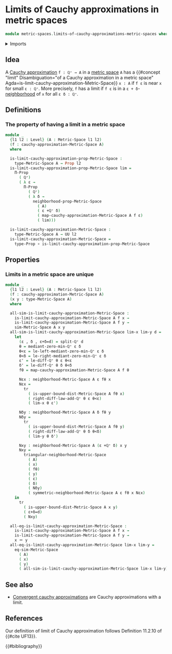 # Limits of Cauchy approximations in metric spaces

```agda
module metric-spaces.limits-of-cauchy-approximations-metric-spaces where
```

<details><summary>Imports</summary>

```agda
open import elementary-number-theory.positive-rational-numbers

open import foundation.dependent-pair-types
open import foundation.function-types
open import foundation.identity-types
open import foundation.propositions
open import foundation.subtypes
open import foundation.transport-along-identifications
open import foundation.universe-levels

open import metric-spaces.cauchy-approximations-metric-spaces
open import metric-spaces.metric-spaces
```

</details>

## Idea

A [Cauchy approximation](metric-spaces.cauchy-approximations-metric-spaces.md)
`f : ℚ⁺ → A` in a [metric space](metric-spaces.metric-spaces.md) `A` has a
{{#concept "limit" Disambiguation="of a Cauchy approximation in a metric space" Agda=is-limit-cauchy-approximation-Metric-Space}}
`x : A` if `f ε` is near `x` for small `ε : ℚ⁺`. More precisely, `f` has a limit
if `f ε` is in a `ε + δ`-[neighborhood](metric-spaces.rational-neighborhoods.md)
of `x` for all `ε δ : ℚ⁺`.

## Definitions

### The property of having a limit in a metric space

```agda
module _
  {l1 l2 : Level} (A : Metric-Space l1 l2)
  (f : cauchy-approximation-Metric-Space A)
  where

  is-limit-cauchy-approximation-prop-Metric-Space :
    type-Metric-Space A → Prop l2
  is-limit-cauchy-approximation-prop-Metric-Space lim =
    Π-Prop
      ( ℚ⁺)
      ( λ ε →
        Π-Prop
          ( ℚ⁺)
          ( λ δ →
            neighborhood-prop-Metric-Space
              ( A)
              ( ε +ℚ⁺ δ)
              ( map-cauchy-approximation-Metric-Space A f ε)
              ( lim)))

  is-limit-cauchy-approximation-Metric-Space :
    type-Metric-Space A → UU l2
  is-limit-cauchy-approximation-Metric-Space =
    type-Prop ∘ is-limit-cauchy-approximation-prop-Metric-Space
```

## Properties

### Limits in a metric space are unique

```agda
module _
  {l1 l2 : Level} (A : Metric-Space l1 l2)
  (f : cauchy-approximation-Metric-Space A)
  (x y : type-Metric-Space A)
  where

  all-sim-is-limit-cauchy-approximation-Metric-Space :
    is-limit-cauchy-approximation-Metric-Space A f x →
    is-limit-cauchy-approximation-Metric-Space A f y →
    sim-Metric-Space A x y
  all-sim-is-limit-cauchy-approximation-Metric-Space lim-x lim-y d =
    let
      (ε , δ , ε+δ=d) = split-ℚ⁺ d
      θ = mediant-zero-min-ℚ⁺ ε δ
      θ<ε = le-left-mediant-zero-min-ℚ⁺ ε δ
      θ<δ = le-right-mediant-zero-min-ℚ⁺ ε δ
      ε' = le-diff-ℚ⁺ θ ε θ<ε
      δ' = le-diff-ℚ⁺ θ δ θ<δ
      fθ = map-cauchy-approximation-Metric-Space A f θ

      Nεx : neighborhood-Metric-Space A ε fθ x
      Nεx =
        tr
          ( is-upper-bound-dist-Metric-Space A fθ x)
          ( right-diff-law-add-ℚ⁺ θ ε θ<ε)
          ( lim-x θ ε')

      Nδy : neighborhood-Metric-Space A δ fθ y
      Nδy =
        tr
          ( is-upper-bound-dist-Metric-Space A fθ y)
          ( right-diff-law-add-ℚ⁺ θ δ θ<δ)
          ( lim-y θ δ')

      Nxy : neighborhood-Metric-Space A (ε +ℚ⁺ δ) x y
      Nxy =
        triangular-neighborhood-Metric-Space
          ( A)
          ( x)
          ( fθ)
          ( y)
          ( ε)
          ( δ)
          ( Nδy)
          ( symmetric-neighborhood-Metric-Space A ε fθ x Nεx)
    in
      tr
        ( is-upper-bound-dist-Metric-Space A x y)
        ( ε+δ=d)
        ( Nxy)

  all-eq-is-limit-cauchy-approximation-Metric-Space :
    is-limit-cauchy-approximation-Metric-Space A f x →
    is-limit-cauchy-approximation-Metric-Space A f y →
    x ＝ y
  all-eq-is-limit-cauchy-approximation-Metric-Space lim-x lim-y =
    eq-sim-Metric-Space
      ( A)
      ( x)
      ( y)
      ( all-sim-is-limit-cauchy-approximation-Metric-Space lim-x lim-y)
```

## See also

- [Convergent cauchy approximations](metric-spaces.convergent-cauchy-approximations-metric-spaces.md)
  are Cauchy approximations with a limit.

## References

Our definition of limit of Cauchy approximation follows Definition 11.2.10 of
{{#cite UF13}}.

{{#bibliography}}
